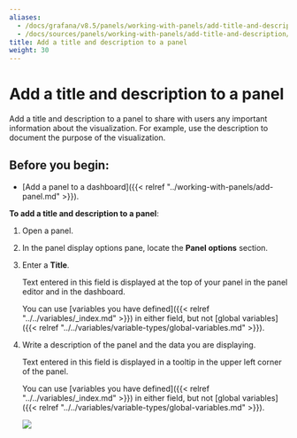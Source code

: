 ```yaml
---
aliases:
  - /docs/grafana/v8.5/panels/working-with-panels/add-title-and-description/
  - /docs/sources/panels/working-with-panels/add-title-and-description/
title: Add a title and description to a panel
weight: 30
---
```


# Add a title and description to a panel

Add a title and description to a panel to share with users any important information about the visualization. For example, use the description to document the purpose of the visualization.

## Before you begin:

- [Add a panel to a dashboard]({{< relref "../working-with-panels/add-panel.md" >}}).

**To add a title and description to a panel**:

1. Open a panel.

1. In the panel display options pane, locate the **Panel options** section.

1. Enter a **Title**.

   Text entered in this field is displayed at the top of your panel in the panel editor and in the dashboard.

   You can use [variables you have defined]({{< relref "../../variables/_index.md" >}}) in either field, but not [global variables]({{< relref "../../variables/variable-types/global-variables.md" >}}).

1. Write a description of the panel and the data you are displaying.

   Text entered in this field is displayed in a tooltip in the upper left corner of the panel.

   You can use [variables you have defined]({{< relref "../../variables/_index.md" >}}) in either field, but not [global variables]({{< relref "../../variables/variable-types/global-variables.md" >}}).

   ![](/static/img/docs/panels/panel-options-8-0.png)

